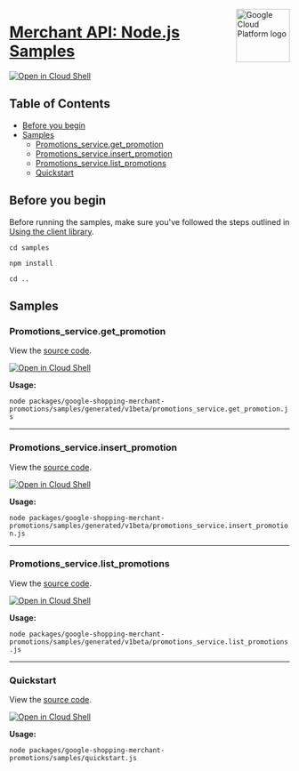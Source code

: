 [//]: # "This README.md file is auto-generated, all changes to this file will be lost."
[//]: # "To regenerate it, use `python -m synthtool`."
<img src="https://avatars2.githubusercontent.com/u/2810941?v=3&s=96" alt="Google Cloud Platform logo" title="Google Cloud Platform" align="right" height="96" width="96"/>

# [Merchant API: Node.js Samples](https://github.com/googleapis/google-cloud-node)

[![Open in Cloud Shell][shell_img]][shell_link]



## Table of Contents

* [Before you begin](#before-you-begin)
* [Samples](#samples)
  * [Promotions_service.get_promotion](#promotions_service.get_promotion)
  * [Promotions_service.insert_promotion](#promotions_service.insert_promotion)
  * [Promotions_service.list_promotions](#promotions_service.list_promotions)
  * [Quickstart](#quickstart)

## Before you begin

Before running the samples, make sure you've followed the steps outlined in
[Using the client library](https://github.com/googleapis/google-cloud-node#using-the-client-library).

`cd samples`

`npm install`

`cd ..`

## Samples



### Promotions_service.get_promotion

View the [source code](https://github.com/googleapis/google-cloud-node/blob/main/packages/google-shopping-merchant-promotions/samples/generated/v1beta/promotions_service.get_promotion.js).

[![Open in Cloud Shell][shell_img]](https://console.cloud.google.com/cloudshell/open?git_repo=https://github.com/googleapis/google-cloud-node&page=editor&open_in_editor=packages/google-shopping-merchant-promotions/samples/generated/v1beta/promotions_service.get_promotion.js,samples/README.md)

__Usage:__


`node packages/google-shopping-merchant-promotions/samples/generated/v1beta/promotions_service.get_promotion.js`


-----




### Promotions_service.insert_promotion

View the [source code](https://github.com/googleapis/google-cloud-node/blob/main/packages/google-shopping-merchant-promotions/samples/generated/v1beta/promotions_service.insert_promotion.js).

[![Open in Cloud Shell][shell_img]](https://console.cloud.google.com/cloudshell/open?git_repo=https://github.com/googleapis/google-cloud-node&page=editor&open_in_editor=packages/google-shopping-merchant-promotions/samples/generated/v1beta/promotions_service.insert_promotion.js,samples/README.md)

__Usage:__


`node packages/google-shopping-merchant-promotions/samples/generated/v1beta/promotions_service.insert_promotion.js`


-----




### Promotions_service.list_promotions

View the [source code](https://github.com/googleapis/google-cloud-node/blob/main/packages/google-shopping-merchant-promotions/samples/generated/v1beta/promotions_service.list_promotions.js).

[![Open in Cloud Shell][shell_img]](https://console.cloud.google.com/cloudshell/open?git_repo=https://github.com/googleapis/google-cloud-node&page=editor&open_in_editor=packages/google-shopping-merchant-promotions/samples/generated/v1beta/promotions_service.list_promotions.js,samples/README.md)

__Usage:__


`node packages/google-shopping-merchant-promotions/samples/generated/v1beta/promotions_service.list_promotions.js`


-----




### Quickstart

View the [source code](https://github.com/googleapis/google-cloud-node/blob/main/packages/google-shopping-merchant-promotions/samples/quickstart.js).

[![Open in Cloud Shell][shell_img]](https://console.cloud.google.com/cloudshell/open?git_repo=https://github.com/googleapis/google-cloud-node&page=editor&open_in_editor=packages/google-shopping-merchant-promotions/samples/quickstart.js,samples/README.md)

__Usage:__


`node packages/google-shopping-merchant-promotions/samples/quickstart.js`






[shell_img]: https://gstatic.com/cloudssh/images/open-btn.png
[shell_link]: https://console.cloud.google.com/cloudshell/open?git_repo=https://github.com/googleapis/google-cloud-node&page=editor&open_in_editor=samples/README.md
[product-docs]: https://developers.google.com/merchant/api

